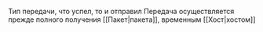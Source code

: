Тип передачи, что успел, то и отправил
Передача осуществляется прежде полного получения [[Пакет|пакета]], временным [[Хост|хостом]]